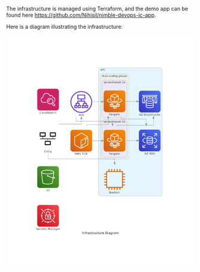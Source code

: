The infrastructure is managed using Terraform, and the demo app can be found here https://github.com/Nihisil/nimble-devops-ic-app. 

Here is a diagram illustrating the infrastructure:

![infrastructure diagram](bin/infrastructure_diagram.png)
